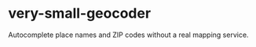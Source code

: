 very-small-geocoder
===================

Autocomplete place names and ZIP codes without a real mapping service.
